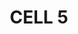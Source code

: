 ---
page: home
title: CELL 5
heading: '
# start today


## scale tomorrow'
image: img/cell5/cell-5-logo-black.svg
bannerImg: img/SVG/banner.svg
moreLink: Get In Touch
linkUrl: "#"
text: >
    we are technology experts delivering 
    
    
    scalable start-up solutions
OurWork: 
  heading: >
    Read about some of the recent products we have shipped:
  linkUrl: "#"
  moreLink: See more of our work
  content:
    - heading: MVP > scale > pivot
      text: >
        18 months of deploying weekly in proptech. > 
    - heading: Brick by brick
      text: >
        innovating in series B construction tech one project at a time. >
    - heading: Weathering the storm
      text: >
        security fixes and new journies for early stage social sailing. > 
    - heading: Functional fintech
      text: >
        early stage team augmentation in start-up funding app. >

WhoWeAre:
  heading: Who we are
  linkUrl: "#"
  moreLink: Meet the team
  text: >
    We are a passionate team of designers, developers and makers armed with start-up experience and a product delivery mindset. 


    We are a diverse, globally distributed remote team of 11 permanent members supported by an extensive freelance network who can offer full service technology solutions or augment your team.

HowWeWork:
  heading: How we work
  linkUrl: "#"
  moreLink: View our process
  text: >
    An engagement with us starts with getting to know each other, preparing for success, and making commitments.  Blending the right team is the most important outcome.


    Once we start, we optimize for fast paced delivery of the right features while maximizing discovery and sustainability.  Our objective here is a product in customers hands that improves their lives.

TechWeKnow: 
  heading: Tech We Know
  text: >
    We have shipped products with these technologies in last 18 months
  lists: 
    - group: "Custom API"
      tech:
        - imageUrl: img/tools/java.svg
        - imageUrl: img/tools/laravel.svg
        - imageUrl: img/tools/springboot.svg
        - imageUrl: img/tools/golang.svg
        - imageUrl: img/tools/nodejs.svg
        - imageUrl: img/tools/awslambda.svg
        - imageUrl: img/tools/php.svg
        - imageUrl: img/tools/python.svg
    - group: "Persistence & Middleware"
      tech:
        - imageUrl: img/tools/postgresql.svg
        - imageUrl: img/tools/redis.svg
        - imageUrl: img/tools/elasticsearch.svg
        - imageUrl: img/tools/mongodb.svg
        - imageUrl: img/tools/mysql.svg
        - imageUrl: img/tools/amazon aurora.svg
        - imageUrl: img/tools/mariadb.svg
    - group: "Web & Mobile"
      tech:
        - imageUrl: img/tools/d3.svg
        - imageUrl: img/tools/angularjs.svg
        - imageUrl: img/tools/elm.svg
        - imageUrl: img/tools/expressjs.svg
        - imageUrl: img/tools/VueJs.svg
        - imageUrl: img/tools/Flutter.svg
        - imageUrl: img/tools/ReactJs.svg
        - imageUrl: img/tools/Ionic.svg
    - group: "CRM, CMS & Ecommerce"
      tech:
        - imageUrl: img/tools/craftcms.svg
        - imageUrl: img/tools/yiiframework.svg
        - imageUrl: img/tools/amazon.svg
        - imageUrl: img/tools/woocommerce.svg
        - imageUrl: img/tools/shopify.svg
        - imageUrl: img/tools/wordpress.svg
        - imageUrl: img/tools/django.svg
        - imageUrl: img/tools/joomla.svg
    - group: "Hosting & Cloud Infrastructure"
      tech:
        - imageUrl: img/tools/terraform.svg
        - imageUrl: img/tools/digitalocean.svg
        - imageUrl: img/tools/envoyer_1.svg
        - imageUrl: img/tools/netlify.svg
        - imageUrl: img/tools/googlecloud-gcp.svg
        - imageUrl: img/tools/aws.svg
        - imageUrl: img/tools/forge.svg
        - imageUrl: img/tools/serverless.svg
        - imageUrl: img/tools/docker.svg
        - imageUrl: img/tools/kubernetes.svg
    - group: "SaaS Integration"
      tech:
        - imageUrl: img/tools/auth0.svg
        - imageUrl: img/tools/paypal.svg
        - imageUrl: img/tools/stripe1.svg
        - imageUrl: img/tools/googleanalytics.svg
        - imageUrl: img/tools/googlemaps.svg
        - imageUrl: img/tools/starling.svg
        - imageUrl: img/tools/mailchip.svg
        - imageUrl: img/tools/Mailgun.svg
        - imageUrl: img/tools/segment.svg

qualifications:
  heading: Are we a fit for you?
  lists:
    - text:  Your organization is between 1-50 people
    - text:  You plan to launch in under 3 months or are already live
    - text:  Your budget is at least £5K or £500 a week
    - text:  You are happy with a remote-first delivery
    - text:  You respect our values

feedbacks:
  heading: What our clients say...
  lists:
    - name: Owner
      company: Aphex
      imageUrl: /img/clients/aphex-screenshot.jpg
      text: >
        “Cell 5 picked up our Laravel PHP project launched it and supported it. At amazing rates.”
    - name: Owner
      company: myval
      imageUrl: /img/clients/myval-screenshot.jpg
      text: >
        “Cell 5 picked up our Laravel PHP project launched it and supported it. At amazing rates.”
---
